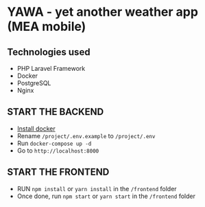 # YAWA - yet another weather app (MEA mobile)

## Technologies used

- PHP Laravel Framework
- Docker
- PostgreSQL
- Nginx

## START THE BACKEND

- [Install docker](https://www.docker.com/get-started/)
- Rename `/project/.env.example` to `/project/.env`
- Run `docker-compose up -d`
- Go to `http://localhost:8000`

## START THE FRONTEND

- RUN `npm install` or `yarn install` in the `/frontend` folder
- Once done, run `npm start` or `yarn start` in the `/frontend` folder